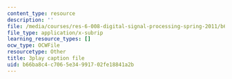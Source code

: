 ```yaml
---
content_type: resource
description: ''
file: /media/courses/res-6-008-digital-signal-processing-spring-2011/b66ba8c4c7065e34991702fe18841a2b_xRLaQ4My3ms.vtt
file_type: application/x-subrip
learning_resource_types: []
ocw_type: OCWFile
resourcetype: Other
title: 3play caption file
uid: b66ba8c4-c706-5e34-9917-02fe18841a2b
---
```

